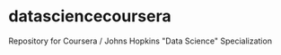 datasciencecoursera
===================

Repository for Coursera / Johns Hopkins "Data Science" Specialization
